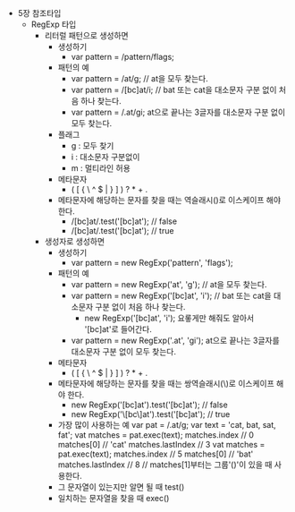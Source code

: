 - 5장 참조타입
  - RegExp 타입
      - 리터럴 패턴으로 생성하면
        - 생성하기
          - var pattern = /pattern/flags;
        - 패턴의 예
          - var pattern = /at/g; // at을 모두 찾는다.
          - var pattern = /[bc]at/i; // bat 또는 cat을 대소문자 구분 없이 처음 하나 찾는다.
          - var pattern = /.at/gi; at으로 끝나는 3글자를 대소문자 구분 없이 모두 찾는다.
        - 플래그
          - g : 모두 찾기
          - i : 대소문자 구분없이
          - m : 멀티라인 허용
        - 메타문자
          - ( [ { \ ^ $ | } ] ) ? * + .
        - 메타문자에 해당하는 문자를 찾을 때는 역슬래시(\)로 이스케이프 해야 한다.
          - /[bc]at/.test('[bc]at'); // false
          - /\[bc\]at/.test('[bc]at'); // true
      - 생성자로 생성하면
        - 생성하기
          - var pattern = new RegExp('pattern', 'flags');
        - 패턴의 예
          - var pattern = new RegExp('at', 'g'); // at을 모두 찾는다.
          - var pattern = new RegExp('\[bc\]at', 'i'); // bat 또는 cat을 대소문자 구분 없이 처음 하나 찾는다.
            - new RegExp('[bc]at', 'i'); 요롷게만 해줘도 알아서 '\[bc\]at'로 들어간다.
          - var pattern = new RegExp('\.at', 'gi'); at으로 끝나는 3글자를 대소문자 구분 없이 모두 찾는다.
        - 메타문자
          - ( [ { \ ^ $ | } ] ) ? * + .
        - 메타문자에 해당하는 문자를 찾을 때는 쌍역슬래시(\\)로 이스케이프 해야 한다.
          - new RegExp('\[bc\]at').test('[bc]at'); // false
          - new RegExp('\\[bc\\]at').test('[bc]at'); // true
        - 가장 많이 사용하는 예
          var pat = /.at/g;
          var text = 'cat, bat, sat, fat';
          vat matches = pat.exec(text);
          matches.index // 0
          matches[0] // 'cat'
          matches.lastIndex // 3
          vat matches = pat.exec(text);
          matches.index // 5
          matches[0] // 'bat'
          matches.lastIndex // 8
          // matches[1]부터는 그룹'()'이 있을 때 사용한다.
        - 그 문자열이 있는지만 알면 될 때
          test()
        - 일치하는 문자열을 찾을 때
          exec()
